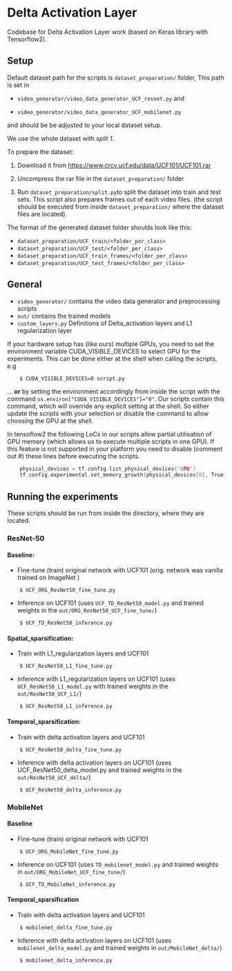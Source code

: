 # Delta Activation Layer

Codebase for Delta Activation Layer  work (based on  Keras library with Tensorflow2).


## Setup

Default dataset path for the scripts is ```dataset_preparation/```  folder, This path is set in 

- ```video_generator/video_data_generator_UCF_resnet.py``` and 
  
- ```video_generator/video_data_generator_UCF_mobilenet.py```

and should be  be adjusted to your local dataset setup.

We use the whole dataset with *split 1*.

To prepare the dataset:

1. Download it from https://www.crcv.ucf.edu/data/UCF101/UCF101.rar

2. Uncompress the rar file in the ```dataset_preparation/``` folder

3. Run ```dataset_preparation/split.py```to split the dataset into  train and test sets. This script also prepares frames out of each video files. (the script should be executed from inside ```dataset_preparation/``` where the dataset files are located). 

The format of the generated dataset folder shoulds look like this:

- ```dataset_preparation/UCF_train/<folder_per_class>```
- ```dataset_preparation/UCF_test/<folder_per_class>```
- ```dataset_preparation/UCF_train_frames/<folder_per_class>```
- ```dataset_preparation/UCF_test_frames/<folder_per_class>```



## General

- ```video_generator/``` contains the video data generator and preprocessing scripts
- ```out/``` contains the trained models
- ```custom_layers.py``` Definitions of Delta_activation layers and L1 regularization layer

If your hardware setup has (like ours) multiple GPUs, you need to set the environment variable CUDA_VISIBLE_DEVICES to select  GPU for the experiments. This can be done either at the shell when calling the scripts, e.g 
```
	$ CUDA_VISIBLE_DEVICES=0 script.py
```
... **or** by setting  the environment accordingly from inside the script with the command ```os.environ["CUDA_VISIBLE_DEVICES"]="0"```. Our scripts contain this command, which will override any explicit setting at the shell. So either update the scripts with your selection or disable the command to allow choosing the GPU at the shell. 

In tensoflow2 the following LoCs in our scripts allow partial utilisation of GPU memory (which allows us to execute multiple scripts in one GPU). If this feature is not supported in your platform you need to disable (comment out #) these lines before executing the scripts.
```c++
  	physical_devices = tf.config.list_physical_devices('GPU')
 	tf.config.experimental.set_memory_growth(physical_devices[0], True)
```


## Running the experiments

These scripts should be run from inside the directory, where they are located. 

### ResNet-50

#### Baseline:

- Fine-tune (train) original network with UCF101 (orig. network was vanilla trained on ImageNet )
```
	$ UCF_ORG_ResNet50_fine_tune.py 
```

- Inference on UCF101 (uses ```UCF_TD_ResNet50_model.py``` and trained weights in the ```out/ORG_ResNet50_UCF_fine_tune/```)
```
	$ UCF_TD_ResNet50_inference.py
```


#### Spatial_sparsification:

- Train with L1_regularization layers and UCF101
```
	$ UCF_ResNet50_L1_fine_tune.py
```

- Inference with L1_regularization layers on UCF101 (uses ```UCF_ResNet50_L1_model.py``` with trained weights in the ```out/ResNet50_UCF_L1/```)
```
	$ UCF_ResNet50_L1_inference.py
```

#### Temporal_sparsification:

- Train with delta activation layers and UCF101
```
	$ UCF_ResNet50_delta_fine_tune.py
```

- Inference with delta activation layers on UCF101 (uses UCF_ResNet50_delta_model.py and trained weights in the ```out/ResNet50_UCF_delta/```)
```
	$ UCF_ResNet50_delta_inference.py
```


### MobileNet

#### Baseline

- Fine-tune (train) original network with UCF101
```
	$ UCF_ORG_MobileNet_fine_tune.py
```

- Inference on UCF101 (uses ```TD_mobilenet_model.py```  and trained weights in ```out/ORG_MobileNet_UCF_fine_tune/```)
```
	$ UCF_TD_MobileNet_inference.py
```

#### Temporal_sparsification

- Train with delta activation layers and UCF101
```
	$ mobilenet_delta_fine_tune.py
```

- Inference with delta activation layers on UCF101 (uses ```mobilenet_delta_model.py``` and trained weights in ```out/MobileNet_delta/```)
```
	$ mobilenet_delta_inference.py
```